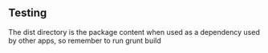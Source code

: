 ## Testing

The dist directory is the package content when used as a dependency used by other apps, so remember to run grunt build    
